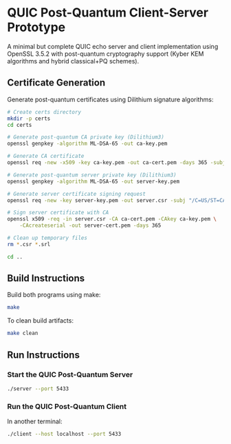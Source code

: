 # QUIC Post-Quantum Client-Server Prototype

A minimal but complete QUIC echo server and client implementation using OpenSSL 3.5.2 with post-quantum cryptography support (Kyber KEM algorithms and hybrid classical+PQ schemes).

## Certificate Generation

Generate post-quantum certificates using Dilithium signature algorithms:

```bash
# Create certs directory
mkdir -p certs
cd certs

# Generate post-quantum CA private key (Dilithium3)
openssl genpkey -algorithm ML-DSA-65 -out ca-key.pem

# Generate CA certificate
openssl req -new -x509 -key ca-key.pem -out ca-cert.pem -days 365 -subj "/C=US/ST=CA/L=San Francisco/O=QUIC PQ Test CA/CN=QUIC PQ Test CA"

# Generate post-quantum server private key (Dilithium3)
openssl genpkey -algorithm ML-DSA-65 -out server-key.pem

# Generate server certificate signing request
openssl req -new -key server-key.pem -out server.csr -subj "/C=US/ST=CA/L=San Francisco/O=QUIC PQ Test Server/CN=localhost"

# Sign server certificate with CA
openssl x509 -req -in server.csr -CA ca-cert.pem -CAkey ca-key.pem \
    -CAcreateserial -out server-cert.pem -days 365

# Clean up temporary files
rm *.csr *.srl

cd ..
```

## Build Instructions

Build both programs using make:

```bash
make
```

To clean build artifacts:

```bash
make clean
```

## Run Instructions

### Start the QUIC Post-Quantum Server

```bash
./server --port 5433
```

### Run the QUIC Post-Quantum Client

In another terminal:

```bash
./client --host localhost --port 5433
```
